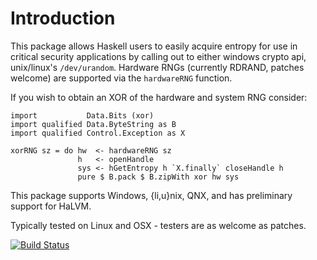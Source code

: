# Introduction

This package allows Haskell users to easily acquire entropy for use in critical
security applications by calling out to either windows crypto api, unix/linux's
`/dev/urandom`. Hardware RNGs (currently RDRAND, patches welcome) are supported
via the `hardwareRNG` function.

If you wish to obtain an XOR of the hardware and system RNG consider:

```
import           Data.Bits (xor)
import qualified Data.ByteString as B
import qualified Control.Exception as X

xorRNG sz = do hw  <- hardwareRNG sz
               h   <- openHandle
               sys <- hGetEntropy h `X.finally` closeHandle h
               pure $ B.pack $ B.zipWith xor hw sys
```

This package supports Windows, {li,u}nix, QNX, and has preliminary support for HaLVM.

Typically tested on Linux and OSX - testers are as welcome as patches.

[![Build Status](https://travis-ci.org/TomMD/entropy.svg?branch=master)](https://travis-ci.org/TomMD/entropy)

